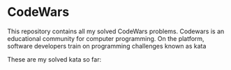 # CodeWars
This repository contains all my solved CodeWars problems. 
Codewars is an educational community for computer programming. On the platform, software developers train on programming challenges known as kata

These are my solved kata so far:




